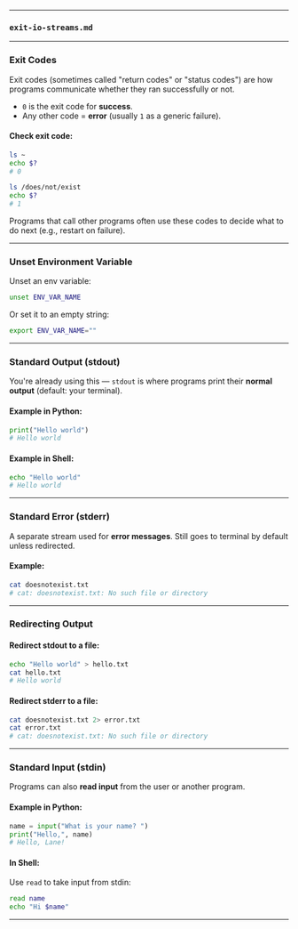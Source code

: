 
---

### `exit-io-streams.md`

---

### Exit Codes

Exit codes (sometimes called "return codes" or "status codes") are how programs communicate whether they ran successfully or not.

* `0` is the exit code for **success**.
* Any other code = **error** (usually `1` as a generic failure).

#### Check exit code:

```bash
ls ~
echo $?
# 0

ls /does/not/exist
echo $?
# 1
```

Programs that call other programs often use these codes to decide what to do next (e.g., restart on failure).

---

### Unset Environment Variable

Unset an env variable:

```bash
unset ENV_VAR_NAME
```

Or set it to an empty string:

```bash
export ENV_VAR_NAME=""
```

---

### Standard Output (stdout)

You're already using this — `stdout` is where programs print their **normal output** (default: your terminal).

#### Example in Python:

```python
print("Hello world")
# Hello world
```

#### Example in Shell:

```bash
echo "Hello world"
# Hello world
```

---

### Standard Error (stderr)

A separate stream used for **error messages**. Still goes to terminal by default unless redirected.

#### Example:

```bash
cat doesnotexist.txt
# cat: doesnotexist.txt: No such file or directory
```

---

### Redirecting Output

#### Redirect stdout to a file:

```bash
echo "Hello world" > hello.txt
cat hello.txt
# Hello world
```

#### Redirect stderr to a file:

```bash
cat doesnotexist.txt 2> error.txt
cat error.txt
# cat: doesnotexist.txt: No such file or directory
```

---

### Standard Input (stdin)

Programs can also **read input** from the user or another program.

#### Example in Python:

```python
name = input("What is your name? ")
print("Hello,", name)
# Hello, Lane!
```

#### In Shell:

Use `read` to take input from stdin:

```bash
read name
echo "Hi $name"
```

---

